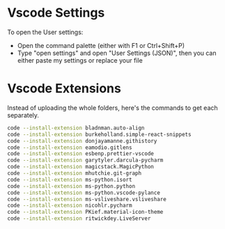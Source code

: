 # Vscode Settings

To open the User settings:

- Open the command palette (either with F1 or Ctrl+Shift+P)
- Type "open settings" and open "User Settings (JSON)", then you can either paste my settings or replace your file


# Vscode Extensions 

Instead of uploading the whole folders, here's the commands to get each separately.

```bash
code --install-extension bladnman.auto-align
code --install-extension burkeholland.simple-react-snippets
code --install-extension donjayamanne.githistory
code --install-extension eamodio.gitlens
code --install-extension esbenp.prettier-vscode
code --install-extension garytyler.darcula-pycharm
code --install-extension magicstack.MagicPython
code --install-extension mhutchie.git-graph
code --install-extension ms-python.isort
code --install-extension ms-python.python
code --install-extension ms-python.vscode-pylance
code --install-extension ms-vsliveshare.vsliveshare
code --install-extension nicohlr.pycharm
code --install-extension PKief.material-icon-theme
code --install-extension ritwickdey.LiveServer
```
